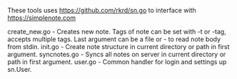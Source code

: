 These tools uses https://github.com/rkrd/sn.go to interface with https://simplenote.com

create_new.go - Creates new note. Tags of note can be set with -t or -tag, accepts multiple tags. Last argument can be a file or - to read note body from stdin.
init.go - Create note structure in current directory or path in first argument.
syncnotes.go - Syncs all notes on server in current directory or path in first argument.
user.go - Common handler for login and settings up sn.User.

